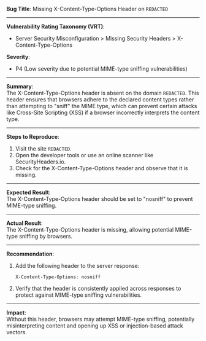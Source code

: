 **Bug Title**: Missing X-Content-Type-Options Header on `REDACTED`

---

**Vulnerability Rating Taxonomy (VRT)**:  
- Server Security Misconfiguration > Missing Security Headers > X-Content-Type-Options

**Severity**:  
- P4 (Low severity due to potential MIME-type sniffing vulnerabilities)

---

**Summary**:  
The X-Content-Type-Options header is absent on the domain `REDACTED`. This header ensures that browsers adhere to the declared content types rather than attempting to "sniff" the MIME type, which can prevent certain attacks like Cross-Site Scripting (XSS) if a browser incorrectly interprets the content type.

---

**Steps to Reproduce**:

1. Visit the site `REDACTED`.
2. Open the developer tools or use an online scanner like SecurityHeaders.io.
3. Check for the X-Content-Type-Options header and observe that it is missing.

---

**Expected Result**:  
The X-Content-Type-Options header should be set to "nosniff" to prevent MIME-type sniffing.

---

**Actual Result**:  
The X-Content-Type-Options header is missing, allowing potential MIME-type sniffing by browsers.

---

**Recommendation**:

1. Add the following header to the server response:
   ```
   X-Content-Type-Options: nosniff
   ```

2. Verify that the header is consistently applied across responses to protect against MIME-type sniffing vulnerabilities.

---

**Impact**:  
Without this header, browsers may attempt MIME-type sniffing, potentially misinterpreting content and opening up XSS or injection-based attack vectors.
